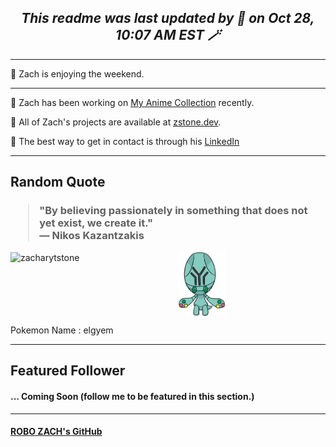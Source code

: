 <h2 align="center" style="font-style: italic; font-weight: bold;">This readme was last updated by 🤖 on Oct 28, 10:07 AM EST 🪄 </h2></a>

---

🤖 Zach is enjoying the weekend.

---

🤖 Zach has been working on [My Anime Collection](https://github.com/ZacharyTStone/My-Anime-Collection) recently.

🤖 All of Zach's projects are available at [zstone.dev](https://www.zstone.dev/).

🤖 The best way to get in contact is through his [LinkedIn](https://www.linkedin.com/in/zacharystone42)

---

<!-- Add a Quotes section -->

## Random Quote

<h3>
<blockquote>
  "By believing passionately in something that does not yet exist, we create it."
<br>— Nikos Kazantzakis
</blockquote>
</h3>

<div style="display: flex; flex-wrap: no-wrap; width: 100%; gap: 16px">
        <img width="50%" src="https://github-readme-streak-stats.herokuapp.com/?user=zacharytstone" alt="zacharytstone" />
    <img width="15%" class='poke-img' src='https://raw.githubusercontent.com/PokeAPI/sprites/master/sprites/pokemon/other/dream-world/605.svg' alt='elgyem'/>
</div>

<span class="poke-name"> Pokemon Name : elgyem</span>

---

## Featured Follower

#### ... Coming Soon (follow me to be featured in this section.)

---

#### [ROBO ZACH's GitHub](https://github.com/ROBO-ZACH)
